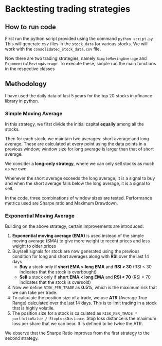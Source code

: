 # Backtesting trading strategies

## How to run code
First run the python script provided using the command `python script.py`
This will generate csv files in the `stock_data` for various stocks.
We will work with the `consolidated_stock_data.csv` file.

Now there are two trading strategies, namely `SimpleMovingAverage` and `ExponentialMovingAverage`.
To execute these, simple run the main functions in the respective classes

## Methodology
I have used the daily data of last 5 years for the top 20 stocks in yfinance library in python. 

### Simple Moving Average
In this strategy, we first divide the initial capital **equally** among all the stocks.

Then for each stock, we maintain two averages: short average and long average.
These are calculated at every point using the data points in a previous window; window size for long average is larger than that of short average.

We consider a **long-only strategy**, where we can only sell stocks as much as we own.

Whenever the short average exceeds the long average, it is a signal to buy and when the short average falls below the long average, it is a signal to sell.

In the code, three combinations of window sizes are tested. Performance metrics used are Sharpe ratio and Maximum Drawdown.

### Exponential Moving Average
Building on the above strategy, certain improvements are introduced:
1. **Exponential moving average (EMA)** is used instead of the simple moving average (SMA) to give more weight to recent prices and less weight to older prices
2. Buy/sell signals for stock are now generated using the previous condition for long and short averages along with **RSI** over the last 14 days
   - **Buy** a stock only if **short EMA > long EMA** and **RSI > 30** (RSI < 30 indicates that the stock is overbought)
   - **Sell** a stock only if **short EMA < long EMA** and **RSI < 70** (RSI > 70 indicates that the stock is oversold)
3. Now we define `RISK_PER_TRADE` as **0.5%**, which is the maximum risk that we can take per trade.
4. To calculate the position size of a trade, we use **ATR** (Average True Range) calculated over the last 14 days. This is to limit trading in a stock that is highly volatile.
5. The position size for a stock is calculated as `RISK_PER_TRADE * portfolioValue / StopLossDistance`. Stop loss distance is the maximum loss per share that we can bear. It is defined to be twice the ATR. 

We observe that the Sharpe Ratio improves from the first strategy to the second strategy.